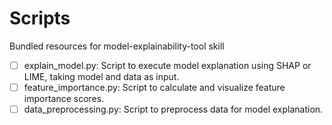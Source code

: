 # Scripts

Bundled resources for model-explainability-tool skill

- [ ] explain_model.py: Script to execute model explanation using SHAP or LIME, taking model and data as input.
- [ ] feature_importance.py: Script to calculate and visualize feature importance scores.
- [ ] data_preprocessing.py: Script to preprocess data for model explanation.
